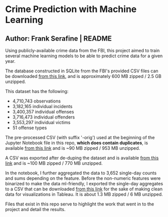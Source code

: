 # Crime Prediction with Machine Learning
## Author: Frank Serafine | README

Using publicly-available crime data from the FBI, this project aimed to train several machine learning models to be able to predict crime data for a given year.

The database constructed in SQLite from the FBI's provided CSV files can be downloaded [from this link](https://drive.google.com/file/d/1Q7emKSnD8K-WJrrnZW410LEhxlXoYg63/view?usp=sharing), and is approximately 600 MB zipped / 2.5 GB unzipped.

This dataset has the following:
- 4,710,743 observations
- 3,182,165 individual incidents
- 3,400,357 individual offenses
- 3,716,473 individual offenders
- 3,553,297 individual victims
- 51 offense types

The pre-processed CSV (with suffix '-orig') used at the beginning of the Jupyter Notebook file in this repo, **which does contain duplicates**, is available [from this link](https://drive.google.com/file/d/1awZfcBDqouJptRimN4-yUteU-lULxsIF/view?usp=sharing) and is ~90 MB zipped / 953 MB unzipped.

A CSV was exported after de-duping the dataset and is available [from this link](https://drive.google.com/file/d/1yfvc_L3t1TIePMb0jszKbHlQvGdcBFPa/view?usp=sharing) and is ~100 MB zipped / 770 MB unzipped.

In the notebook, I further aggregated the data to 3,652 single-day counts and sums depending on the feature. Before the non-numeric features were binarized to make the data ml-friendly, I exported the single-day aggregates to a CSV that can be downloaded [from this link](https://drive.google.com/file/d/1-IbYmCnRixvVafif1hESV72cXBQ7lm1u/view?usp=sharing) for the sake of making clean data for visualizations in Tableau. It is about 1.3 MB zipped / 6 MB unzipped.

Files that exist in this repo serve to highlight the work that went in to the project and detail the results.